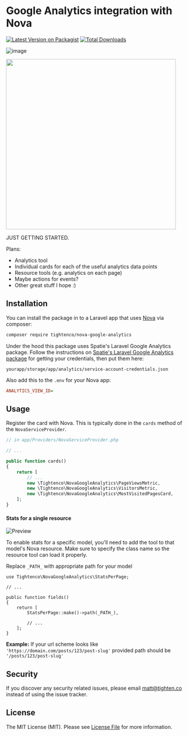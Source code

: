 # Google Analytics integration with Nova

[![Latest Version on Packagist](https://img.shields.io/packagist/v/tightenco/nova-google-analytics.svg?style=flat-square)](https://packagist.org/packages/tightenco/nova-google-analytics)
[![Total Downloads](https://img.shields.io/packagist/dt/tightenco/nova-google-analytics.svg?style=flat-square)](https://packagist.org/packages/tightenco/nova-google-analytics)

![image](https://user-images.githubusercontent.com/151829/44671717-4a644600-a9f4-11e8-8505-b99e9b9ed65a.png)

<img src="https://user-images.githubusercontent.com/151829/44892455-defbcc00-acb2-11e8-9236-cbc04f1a29eb.png" width="465">

JUST GETTING STARTED.

Plans:

- Analytics tool
- Individual cards for each of the useful analytics data points
- Resource tools (e.g. analytics on each page)
- Maybe actions for events?
- Other great stuff I hope :)

## Installation

You can install the package in to a Laravel app that uses [Nova](https://nova.laravel.com) via composer:

```bash
composer require tightenco/nova-google-analytics
```

Under the hood this package uses Spatie's Laravel Google Analytics package. Follow the instructions on [Spatie's Laravel Google Analytics package](https://github.com/spatie/laravel-analytics) for getting your credentials, then put them here:

```
yourapp/storage/app/analytics/service-account-credentials.json
```

Also add this to the `.env` for your Nova app:

```ini
ANALYTICS_VIEW_ID=
```

## Usage

Register the card with Nova. This is typically done in the `cards` method of the `NovaServiceProvider`.

```php
// in app/Providers/NovaServiceProvider.php

// ...

public function cards()
{
    return [
        // ...
        new \Tightenco\NovaGoogleAnalytics\PageViewsMetric,
        new \Tightenco\NovaGoogleAnalytics\VisitorsMetric,
        new \Tightenco\NovaGoogleAnalytics\MostVisitedPagesCard,
    ];
}
```

#### Stats for a single resource

![Preview](https://i.imgur.com/XpLe1g1.png)

To enable stats for a specific model, you'll need to add the tool to that model's Nova resource. Make sure to specify the class name so the resource tool can load it properly. 

Replace `_PATH_` with appropriate path for your model

```
use Tightenco\NovaGoogleAnalytics\StatsPerPage;

// ...

public function fields()
{
    return [
        StatsPerPage::make()->path(_PATH_),
        
        // ...
    ];
}
```
**Example:** If your url scheme looks like `'https://domain.com/posts/123/post-slug'` provided path should be `'/posts/123/post-slug'`
## Security

If you discover any security related issues, please email matt@tighten.co instead of using the issue tracker.

## License

The MIT License (MIT). Please see [License File](LICENSE.md) for more information.
